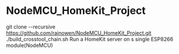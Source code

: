 # NodeMCU_HomeKit_Project

 git clone --recursive https://github.com/rainowen/NodeMCU_HomeKit_Project.git
 ./build_crosstool_chain.sh
Run a HomeKit server on s single ESP8266 module(NodeMCU)
